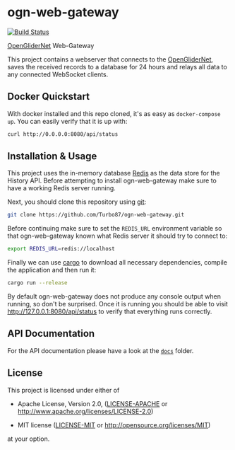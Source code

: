 # ogn-web-gateway

[![Build Status](https://travis-ci.org/Turbo87/ogn-web-gateway.svg?branch=master)](https://travis-ci.org/Turbo87/ogn-web-gateway)

[OpenGliderNet] Web-Gateway

[OpenGliderNet]: http://wiki.glidernet.org/

This project contains a webserver that connects to the [OpenGliderNet],
saves the received records to a database for 24 hours and relays all data to
any connected WebSocket clients.

## Docker Quickstart

With docker installed and this repo cloned, it's as easy as
`docker-compose up`. You can easily verify that it is up with:
```bash
curl http://0.0.0.0:8080/api/status
```

## Installation & Usage

This project uses the in-memory database [Redis] as the data store for
the History API. Before attempting to install ogn-web-gateway make sure to
have a working Redis server running.

Next, you should clone this repository using [git]:

```bash
git clone https://github.com/Turbo87/ogn-web-gateway.git
```

Before continuing make sure to set the `REDIS_URL` environment variable so
that ogn-web-gateway known what Redis server it should try to connect to:

```bash
export REDIS_URL=redis://localhost
```

Finally we can use [cargo] to download all necessary dependencies, compile the
application and then run it:

```bash
cargo run --release
```

By default ogn-web-gateway does not produce any console output when running,
so don't be surprised. Once it is running you should be able to visit
<http://127.0.0.1:8080/api/status> to verify that everything runs correctly.

[Redis]: https://redis.io/
[git]: https://git-scm.com/
[cargo]: https://doc.rust-lang.org/cargo/

## API Documentation

For the API documentation please have a look at the [`docs`](docs) folder.  

## License

This project is licensed under either of

 - Apache License, Version 2.0, ([LICENSE-APACHE](LICENSE-APACHE) or
   <http://www.apache.org/licenses/LICENSE-2.0>)

 - MIT license ([LICENSE-MIT](LICENSE-MIT) or
   <http://opensource.org/licenses/MIT>)

at your option.
